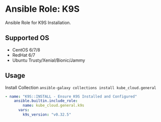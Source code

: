 # Ansible Role: K9S

Ansible Role for K9S Installation.

## Supported OS

* CentOS 6/7/8
* RedHat 6/7
* Ubuntu Trusty/Xenial/Bionic/Jammy

## Usage

Install Collection `ansible-galaxy collections install kube_cloud.general`

```yaml
- name: "K9S::INSTALL - Ensure K9S Installed and Configured"
    ansible.builtin.include_role:
        name: kube_cloud.general.k9s
      vars:
        k9s_version: "v0.32.5"
```
